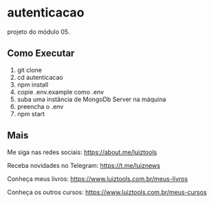 # autenticacao
projeto do módulo 05.

## Como Executar

1. git clone
2. cd autenticacao
3. npm install
4. copie .env.example como .env
5. suba uma instância de MongoDb Server na máquina
6. preencha o .env
7. npm start

## Mais

Me siga nas redes sociais: https://about.me/luiztools

Receba novidades no Telegram: https://t.me/luiznews

Conheça meus livros: https://www.luiztools.com.br/meus-livros

Conheça os outros cursos: https://www.luiztools.com.br/meus-cursos